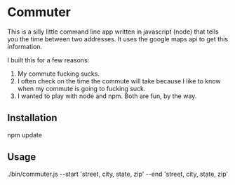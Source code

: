 # Commuter

This is a silly little command line app written in javascript (node) that tells you the time between two addresses. It uses the google maps api to get this information.

I built this for a few reasons:

1. My commute fucking sucks.
2. I often check on the time the commute will take because I like to know when my commute is going to fucking suck.
3. I wanted to play with node and npm. Both are fun, by the way.

## Installation

npm update

## Usage

./bin/commuter.js --start 'street, city, state, zip' --end 'street, city, state, zip'